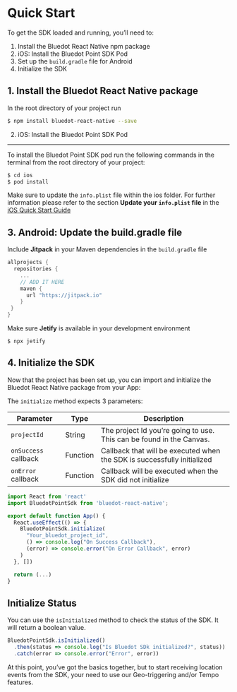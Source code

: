 Quick Start
==========================

To get the SDK loaded and running, you’ll need to:

1.  Install the Bluedot React Native npm package
2.  iOS: Install the Bluedot Point SDK Pod
3.  Set up the `build.gradle` file for Android
4.  Initialize the SDK

1\. Install the Bluedot React Native package
--------------------------------------------

In the root directory of your project run 

```bash
$ npm install bluedot-react-native --save
```

2. iOS: Install the Bluedot Point SDK Pod
------------------------------------------

To install the Bluedot Point SDK pod run the following commands in the terminal from the root directory of your project:
```bash
$ cd ios
$ pod install
```

Make sure to update the `info.plist` file within the ios folder. For further information please refer to the section **Update your `info.plist` file** in the [iOS Quick Start Guide](https://docs.bluedot.io/ios-sdk/ios-quick-start/)

3\. Android: Update the build.gradle file
-----------------------------------------

Include **Jitpack** in your Maven dependencies in the `build.gradle` file

```gradle
allprojects {
  repositories {
    ...
    // ADD IT HERE
    maven { 
      url "https://jitpack.io" 
    }
 }
}
```

Make sure **Jetify** is available in your development environment

```
$ npx jetify
```

4\. Initialize the SDK
----------------------

Now that the project has been set up, you can import and initialize the Bluedot React Native package from your App:

The `initialize` method expects 3 parameters:

| **Parameter**        | **Type** | **Description**                                                         |
|----------------------|----------|-------------------------------------------------------------------------|
| `projectId`          | String   | The project Id you’re going to use. This can be found in the Canvas.    |
| `onSuccess` callback | Function | Callback that will be executed when the SDK is successfully initialized |
| `onError` callback   | Function | Callback will be executed when the SDK did not initialize               |

```js
import React from 'react'
import BluedotPointSdk from 'bluedot-react-native';

export default function App() {
  React.useEffect(() => {
    BluedotPointSdk.initialize(
      "Your_bluedot_project_id",
      () => console.log("On Success Callback"),
      (error) => console.error("On Error Callback", error)
    )
  }, [])

  return (...)
}
```

Initialize Status
-----------------

You can use the `isInitialized` method to check the status of the SDK. It will return a boolean value.

```js
BluedotPointSdk.isInitialized()
  .then(status => console.log("Is Bluedot SDk initialized?", status))
  .catch(error => console.error("Error", error))
```

At this point, you’ve got the basics together, but to start receiving location events from the SDK, your need to use our Geo-triggering and/or Tempo features.